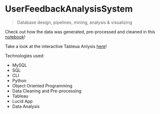 # UserFeedbackAnalysisSystem
> Database design, pipelines, mining, analysis & visualizing

Check out how the data was generated, pre-processed and cleaned in this [notebook](https://colab.research.google.com/drive/1qxZP1fltpsYIUVGUm3JUTwb1mMZaO8Jp?usp=sharing)!

Take a look at the interactive Tableua Anlysis [here](https://public.tableau.com/views/FeedbackSentimentperCategory/Dashboard1?:language=en-US&:display_count=n&:origin=viz_share_link)!


Technologies used:
- MySQL
- SQL
- CLI
- Python
- Object Oriented Programming
- Data Cleaning and Pre-processing
- Tableau
- Lucid App
- Data Analysis
  

